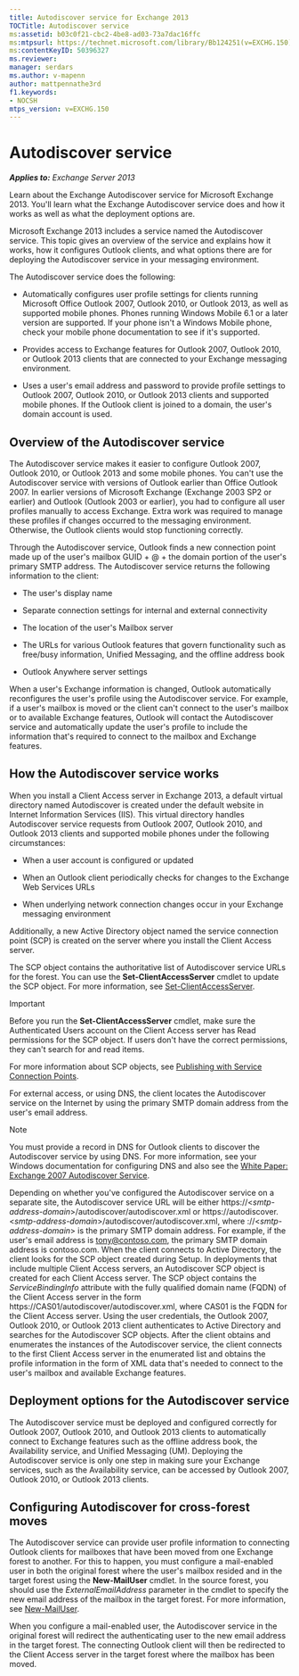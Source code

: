 ```yaml
---
title: Autodiscover service for Exchange 2013
TOCTitle: Autodiscover service
ms:assetid: b03c0f21-cbc2-4be8-ad03-73a7dac16ffc
ms:mtpsurl: https://technet.microsoft.com/library/Bb124251(v=EXCHG.150)
ms:contentKeyID: 50396327
ms.reviewer: 
manager: serdars
ms.author: v-mapenn
author: mattpennathe3rd
f1.keywords:
- NOCSH
mtps_version: v=EXCHG.150
---
```


# Autodiscover service

_**Applies to:** Exchange Server 2013_

Learn about the Exchange Autodiscover service for Microsoft Exchange 2013. You'll learn what the Exchange Autodiscover service does and how it works as well as what the deployment options are.

Microsoft Exchange 2013 includes a service named the Autodiscover service. This topic gives an overview of the service and explains how it works, how it configures Outlook clients, and what options there are for deploying the Autodiscover service in your messaging environment.

The Autodiscover service does the following:

- Automatically configures user profile settings for clients running Microsoft Office Outlook 2007, Outlook 2010, or Outlook 2013, as well as supported mobile phones. Phones running Windows Mobile 6.1 or a later version are supported. If your phone isn't a Windows Mobile phone, check your mobile phone documentation to see if it's supported.

- Provides access to Exchange features for Outlook 2007, Outlook 2010, or Outlook 2013 clients that are connected to your Exchange messaging environment.

- Uses a user's email address and password to provide profile settings to Outlook 2007, Outlook 2010, or Outlook 2013 clients and supported mobile phones. If the Outlook client is joined to a domain, the user's domain account is used.

## Overview of the Autodiscover service

The Autodiscover service makes it easier to configure Outlook 2007, Outlook 2010, or Outlook 2013 and some mobile phones. You can't use the Autodiscover service with versions of Outlook earlier than Office Outlook 2007. In earlier versions of Microsoft Exchange (Exchange 2003 SP2 or earlier) and Outlook (Outlook 2003 or earlier), you had to configure all user profiles manually to access Exchange. Extra work was required to manage these profiles if changes occurred to the messaging environment. Otherwise, the Outlook clients would stop functioning correctly.

Through the Autodiscover service, Outlook finds a new connection point made up of the user's mailbox GUID + @ + the domain portion of the user's primary SMTP address. The Autodiscover service returns the following information to the client:

- The user's display name

- Separate connection settings for internal and external connectivity

- The location of the user's Mailbox server

- The URLs for various Outlook features that govern functionality such as free/busy information, Unified Messaging, and the offline address book

- Outlook Anywhere server settings

When a user's Exchange information is changed, Outlook automatically reconfigures the user's profile using the Autodiscover service. For example, if a user's mailbox is moved or the client can't connect to the user's mailbox or to available Exchange features, Outlook will contact the Autodiscover service and automatically update the user's profile to include the information that's required to connect to the mailbox and Exchange features.

## How the Autodiscover service works

When you install a Client Access server in Exchange 2013, a default virtual directory named Autodiscover is created under the default website in Internet Information Services (IIS). This virtual directory handles Autodiscover service requests from Outlook 2007, Outlook 2010, and Outlook 2013 clients and supported mobile phones under the following circumstances:

- When a user account is configured or updated

- When an Outlook client periodically checks for changes to the Exchange Web Services URLs

- When underlying network connection changes occur in your Exchange messaging environment

Additionally, a new Active Directory object named the service connection point (SCP) is created on the server where you install the Client Access server.

The SCP object contains the authoritative list of Autodiscover service URLs for the forest. You can use the **Set-ClientAccessServer** cmdlet to update the SCP object. For more information, see [Set-ClientAccessServer](https://docs.microsoft.com/powershell/module/exchange/client-access-servers/Set-ClientAccessServer).

> [!IMPORTANT]
> Before you run the <STRONG>Set-ClientAccessServer</STRONG> cmdlet, make sure the Authenticated Users account on the Client Access server has Read permissions for the SCP object. If users don't have the correct permissions, they can't search for and read items.

For more information about SCP objects, see [Publishing with Service Connection Points](https://go.microsoft.com/fwlink/p/?linkid=72744).

For external access, or using DNS, the client locates the Autodiscover service on the Internet by using the primary SMTP domain address from the user's email address.

> [!NOTE]
> You must provide a record in DNS for Outlook clients to discover the Autodiscover service by using DNS. For more information, see your Windows documentation for configuring DNS and also see the <A href="https://go.microsoft.com/fwlink/p/?linkid=85214">White Paper: Exchange 2007 Autodiscover Service</A>.

Depending on whether you've configured the Autodiscover service on a separate site, the Autodiscover service URL will be either https://\<*smtp-address-domain*\>/autodiscover/autodiscover.xml or https://autodiscover.\<*smtp-address-domain*\>/autodiscover/autodiscover.xml, where ://\<*smtp-address-domain*\> is the primary SMTP domain address. For example, if the user's email address is tony@contoso.com, the primary SMTP domain address is contoso.com. When the client connects to Active Directory, the client looks for the SCP object created during Setup. In deployments that include multiple Client Access servers, an Autodiscover SCP object is created for each Client Access server. The SCP object contains the *ServiceBindingInfo* attribute with the fully qualified domain name (FQDN) of the Client Access server in the form https://CAS01/autodiscover/autodiscover.xml, where CAS01 is the FQDN for the Client Access server. Using the user credentials, the Outlook 2007, Outlook 2010, or Outlook 2013 client authenticates to Active Directory and searches for the Autodiscover SCP objects. After the client obtains and enumerates the instances of the Autodiscover service, the client connects to the first Client Access server in the enumerated list and obtains the profile information in the form of XML data that's needed to connect to the user's mailbox and available Exchange features.

## Deployment options for the Autodiscover service

The Autodiscover service must be deployed and configured correctly for Outlook 2007, Outlook 2010, and Outlook 2013 clients to automatically connect to Exchange features such as the offline address book, the Availability service, and Unified Messaging (UM). Deploying the Autodiscover service is only one step in making sure your Exchange services, such as the Availability service, can be accessed by Outlook 2007, Outlook 2010, or Outlook 2013 clients.

## Configuring Autodiscover for cross-forest moves

The Autodiscover service can provide user profile information to connecting Outlook clients for mailboxes that have been moved from one Exchange forest to another. For this to happen, you must configure a mail-enabled user in both the original forest where the user's mailbox resided and in the target forest using the **New-MailUser** cmdlet. In the source forest, you should use the *ExternalEmailAddress* parameter in the cmdlet to specify the new email address of the mailbox in the target forest. For more information, see [New-MailUser](https://technet.microsoft.com/library/aa996335\(v=exchg.150\)).

When you configure a mail-enabled user, the Autodiscover service in the original forest will redirect the authenticating user to the new email address in the target forest. The connecting Outlook client will then be redirected to the Client Access server in the target forest where the mailbox has been moved.
